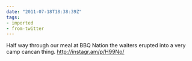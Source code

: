 ```yaml
---
date: "2011-07-18T18:38:39Z"
tags:
- imported
- from-twitter
---
```

Half way through our meal at BBQ Nation the waiters erupted into a very camp cancan thing. http://instagr.am/p/H99No/
